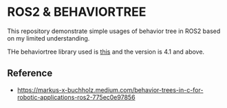 # ROS2 & BEHAVIORTREE

This repository demonstrate simple usages of behavior tree in ROS2 based on my limited understanding.

THe behaviortree library used is [this](https://www.behaviortree.dev) and the version is 4.1 and above.

## Reference
- https://markus-x-buchholz.medium.com/behavior-trees-in-c-for-robotic-applications-ros2-775ec0e97856
